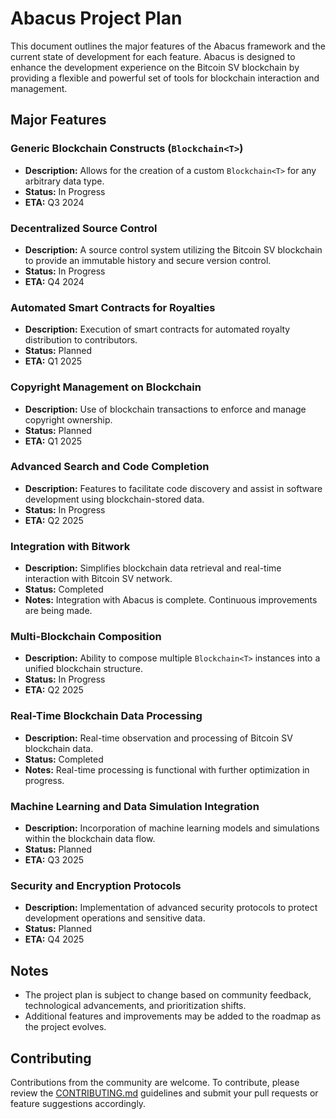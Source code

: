 # Abacus Project Plan

This document outlines the major features of the Abacus framework and the current state of development for each feature. Abacus is designed to enhance the development experience on the Bitcoin SV blockchain by providing a flexible and powerful set of tools for blockchain interaction and management.

## Major Features

### Generic Blockchain Constructs (`Blockchain<T>`)
- **Description:** Allows for the creation of a custom `Blockchain<T>` for any arbitrary data type.
- **Status:** In Progress
- **ETA:** Q3 2024

### Decentralized Source Control
- **Description:** A source control system utilizing the Bitcoin SV blockchain to provide an immutable history and secure version control.
- **Status:** In Progress
- **ETA:** Q4 2024

### Automated Smart Contracts for Royalties
- **Description:** Execution of smart contracts for automated royalty distribution to contributors.
- **Status:** Planned
- **ETA:** Q1 2025

### Copyright Management on Blockchain
- **Description:** Use of blockchain transactions to enforce and manage copyright ownership.
- **Status:** Planned
- **ETA:** Q1 2025

### Advanced Search and Code Completion
- **Description:** Features to facilitate code discovery and assist in software development using blockchain-stored data.
- **Status:** In Progress
- **ETA:** Q2 2025

### Integration with Bitwork
- **Description:** Simplifies blockchain data retrieval and real-time interaction with Bitcoin SV network.
- **Status:** Completed
- **Notes:** Integration with Abacus is complete. Continuous improvements are being made.

### Multi-Blockchain Composition
- **Description:** Ability to compose multiple `Blockchain<T>` instances into a unified blockchain structure.
- **Status:** In Progress
- **ETA:** Q2 2025

### Real-Time Blockchain Data Processing
- **Description:** Real-time observation and processing of Bitcoin SV blockchain data.
- **Status:** Completed
- **Notes:** Real-time processing is functional with further optimization in progress.

### Machine Learning and Data Simulation Integration
- **Description:** Incorporation of machine learning models and simulations within the blockchain data flow.
- **Status:** Planned
- **ETA:** Q3 2025

### Security and Encryption Protocols
- **Description:** Implementation of advanced security protocols to protect development operations and sensitive data.
- **Status:** Planned
- **ETA:** Q4 2025

## Notes

- The project plan is subject to change based on community feedback, technological advancements, and prioritization shifts.
- Additional features and improvements may be added to the roadmap as the project evolves.

## Contributing

Contributions from the community are welcome. To contribute, please review the [CONTRIBUTING.md](https://github.com/your-repo/abacus/CONTRIBUTING.md) guidelines and submit your pull requests or feature suggestions accordingly.
